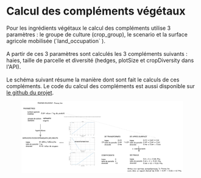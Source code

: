 # Calcul des compléments végétaux

Pour les ingrédients végétaux le calcul des compléments utilise 3 paramètres : le groupe de culture (crop\_group), le scenario et la surface agricole mobilisée (\`land\_occupation\` ).\
\
A partir de ces 3 paramètres sont calculés les 3 compléments suivants : haies, taille de parcelle et diversité (hedges, plotSize et cropDiversity dans l'API).\
\
Le schéma suivant résume la manière dont sont fait le calculs de ces compléments. Le code du calcul des compléments est aussi disponible sur [le github du projet](https://github.com/MTES-MCT/ecobalyse/blob/master/data/food/ecosystemic\_services/ecosystemic\_services.py).



<figure><img src="../../.gitbook/assets/image (90).png" alt=""><figcaption></figcaption></figure>
